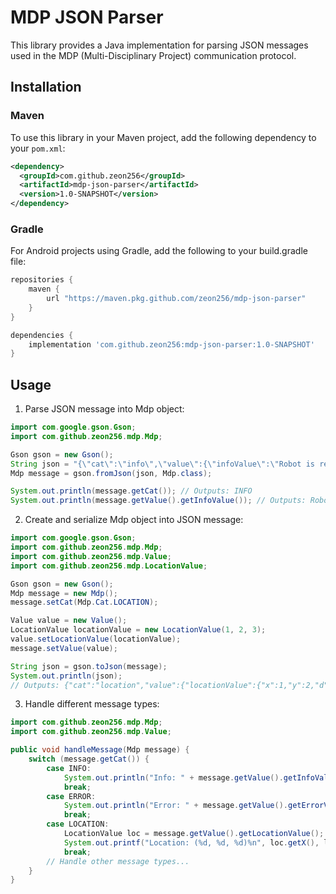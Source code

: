 # MDP JSON Parser

This library provides a Java implementation for parsing JSON messages used in the MDP (Multi-Disciplinary Project) communication protocol.

## Installation

### Maven

To use this library in your Maven project, add the following dependency to your `pom.xml`:

```xml
<dependency>
  <groupId>com.github.zeon256</groupId>
  <artifactId>mdp-json-parser</artifactId>
  <version>1.0-SNAPSHOT</version>
</dependency>
```

### Gradle

For Android projects using Gradle, add the following to your build.gradle file:

```gradle
repositories {
    maven {
        url "https://maven.pkg.github.com/zeon256/mdp-json-parser"
    }
}

dependencies {
    implementation 'com.github.zeon256:mdp-json-parser:1.0-SNAPSHOT'
}
```

## Usage

1. Parse JSON message into Mdp object:

```java
import com.google.gson.Gson;
import com.github.zeon256.mdp.Mdp;

Gson gson = new Gson();
String json = "{\"cat\":\"info\",\"value\":{\"infoValue\":\"Robot is ready!\"}}";
Mdp message = gson.fromJson(json, Mdp.class);

System.out.println(message.getCat()); // Outputs: INFO
System.out.println(message.getValue().getInfoValue()); // Outputs: Robot is ready!
```

2. Create and serialize Mdp object into JSON message:

```java
import com.google.gson.Gson;
import com.github.zeon256.mdp.Mdp;
import com.github.zeon256.mdp.Value;
import com.github.zeon256.mdp.LocationValue;

Gson gson = new Gson();
Mdp message = new Mdp();
message.setCat(Mdp.Cat.LOCATION);

Value value = new Value();
LocationValue locationValue = new LocationValue(1, 2, 3);
value.setLocationValue(locationValue);
message.setValue(value);

String json = gson.toJson(message);
System.out.println(json);
// Outputs: {"cat":"location","value":{"locationValue":{"x":1,"y":2,"d":3}}}
```

3. Handle different message types:

```java
import com.github.zeon256.mdp.Mdp;
import com.github.zeon256.mdp.Value;

public void handleMessage(Mdp message) {
    switch (message.getCat()) {
        case INFO:
            System.out.println("Info: " + message.getValue().getInfoValue());
            break;
        case ERROR:
            System.out.println("Error: " + message.getValue().getErrorValue());
            break;
        case LOCATION:
            LocationValue loc = message.getValue().getLocationValue();
            System.out.printf("Location: (%d, %d, %d)%n", loc.getX(), loc.getY(), loc.getD());
            break;
        // Handle other message types...
    }
}

```